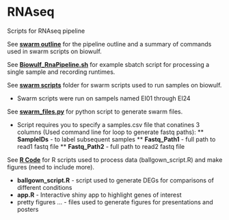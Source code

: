 # RNAseq
Scripts for RNAseq pipeline

See [**swarm outline**](https://github.com/eisko/RNAseq/blob/master/swarm%20outline) for the pipeline outline and a summary of commands used in swarm scripts on biowulf.

See [**Biowulf_RnaPipeline.sh**](Biowulf_RnaPipeline.sh) for example sbatch script for processing a single sample and recording runtimes.

See [**swarm scripts**](https://github.com/eisko/RNAseq/tree/master/swarm%20scripts) folder for swarm scripts used to run samples on biowulf.
* Swarm scripts were run on sampels named EI01 through EI24

See [**swarm_files.py**](https://github.com/eisko/RNAseq/blob/master/swarm_files.py) for python script to generate swarm files.
* Script requires you to specify a samples.csv file that conatines 3 columns (Used command line for loop to generate fastq paths):
  ** **SampleIDs** - to label subsequent samples
  ** **Fastq_Path1** - full path to read1 fastq file
  ** **Fastq_Path2** - full path to read2 fastq file

See [**R Code**](https://github.com/eisko/RNAseq/tree/master/R%20code) for R scripts used to process data (ballgown_script.R) and make figures (need to include more).
* **ballgown_script.R** - script used to generate DEGs for comparisons of different conditions
* **app.R** - Interactive shiny app to highlight genes of interest
* pretty figures ... - files used to generate figures for presentations and posters

